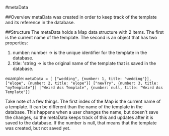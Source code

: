 #metaData

##Overview
metaData was created in order to keep track of the template and its reference in the database.  

##Structure
The metaData holds a Map data structure with 2 items.  The first is the current name of the template.  The second is an object that has two properties:
 1. number: number -> is the unique identifier for the template in the database.
 2. title: 'string -> is the original name of the template that is saved in the database.

example:
``
metaData = [
["wedding", {number: 1, title: "wedding"}],
["elope", {number: 2, title: "elope"}]
["newTry", {number: 3, title: "myTemplate"}]
["Weird Ass Template", {number: null, title: "Weird Ass Template"}]
``

Take note of a few things.  The first index of the Map is the current name of a template.  It can be different than the name of the template in the database.  This happens when a user changes the name, but doesn't save the changes, so the metaData keeps track of this and updates after it is saved to the database.  If the number is null, that means that the template was created, but not saved yet.
